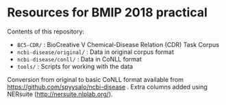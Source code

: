 # Resources for BMIP 2018 practical

Contents of this repository:

- `BC5-CDR/`          :  BioCreative V Chemical-Disease Relation (CDR) Task Corpus
- `ncbi-disease/original/` :   Data in original corpus format
- `ncbi-disease/conll/`    :   Data in CoNLL format
- `tools/`                 :   Scripts for working with the data

Conversion from original to basic CoNLL format available from
https://github.com/spyysalo/ncbi-disease . Extra columns added using
NERsuite (http://nersuite.nlplab.org/).

